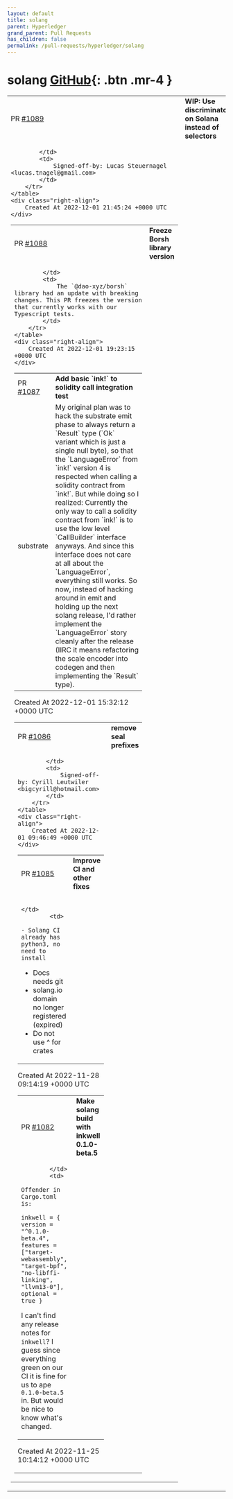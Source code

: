 ```yaml
---
layout: default
title: solang
parent: Hyperledger
grand_parent: Pull Requests
has_children: false
permalink: /pull-requests/hyperledger/solang
---
```


# solang <span class="fs-3 right-align">[GitHub](https://github.com/hyperledger/solang){: .btn .mr-4 }</span>


<div>
    <table>
        <tr>
            <td>
                PR <a href="https://github.com/hyperledger/solang/pull/1089" class=".btn">#1089</a>
            </td>
            <td>
                <b>
                    WIP: Use discriminators on Solana instead of selectors
                </b>
            </td>
        </tr>
        <tr>
            <td>
                
            </td>
            <td>
                Signed-off-by: Lucas Steuernagel <lucas.tnagel@gmail.com>
            </td>
        </tr>
    </table>
    <div class="right-align">
        Created At 2022-12-01 21:45:24 +0000 UTC
    </div>
</div>

<div>
    <table>
        <tr>
            <td>
                PR <a href="https://github.com/hyperledger/solang/pull/1088" class=".btn">#1088</a>
            </td>
            <td>
                <b>
                    Freeze Borsh library version
                </b>
            </td>
        </tr>
        <tr>
            <td>
                
            </td>
            <td>
                The `@dao-xyz/borsh` library had an update with breaking changes. This PR freezes the version that currently works with our Typescript tests.
            </td>
        </tr>
    </table>
    <div class="right-align">
        Created At 2022-12-01 19:23:15 +0000 UTC
    </div>
</div>

<div>
    <table>
        <tr>
            <td>
                PR <a href="https://github.com/hyperledger/solang/pull/1087" class=".btn">#1087</a>
            </td>
            <td>
                <b>
                    Add basic `ink!` to solidity call integration test
                </b>
            </td>
        </tr>
        <tr>
            <td>
                <span class="chip">substrate</span>
            </td>
            <td>
                My original plan was to hack the substrate emit phase to always return a `Result` type (`Ok` variant which is just a single null byte), so that the `LanguageError` from `ink!` version 4 is respected when calling a solidity contract from `ink!`. But while doing so I realized: Currently the only way to call a solidity contract from `ink!` is to use the low level `CallBuilder` interface anyways. And since this interface does not care at all about the `LanguageError`, everything still works. So now, instead of hacking around in emit and holding up the next solang release, I'd rather implement the `LanguageError` story cleanly after the release (IIRC it means refactoring the scale encoder into codegen and then implementing the `Result` type).
            </td>
        </tr>
    </table>
    <div class="right-align">
        Created At 2022-12-01 15:32:12 +0000 UTC
    </div>
</div>

<div>
    <table>
        <tr>
            <td>
                PR <a href="https://github.com/hyperledger/solang/pull/1086" class=".btn">#1086</a>
            </td>
            <td>
                <b>
                    remove seal prefixes
                </b>
            </td>
        </tr>
        <tr>
            <td>
                
            </td>
            <td>
                Signed-off-by: Cyrill Leutwiler <bigcyrill@hotmail.com>
            </td>
        </tr>
    </table>
    <div class="right-align">
        Created At 2022-12-01 09:46:49 +0000 UTC
    </div>
</div>

<div>
    <table>
        <tr>
            <td>
                PR <a href="https://github.com/hyperledger/solang/pull/1085" class=".btn">#1085</a>
            </td>
            <td>
                <b>
                    Improve CI and other fixes
                </b>
            </td>
        </tr>
        <tr>
            <td>
                
            </td>
            <td>
                - Solang CI already has python3, no need to install
- Docs needs git
- solang.io domain no longer registered (expired)
- Do not use ^ for crates
            </td>
        </tr>
    </table>
    <div class="right-align">
        Created At 2022-11-28 09:14:19 +0000 UTC
    </div>
</div>

<div>
    <table>
        <tr>
            <td>
                PR <a href="https://github.com/hyperledger/solang/pull/1082" class=".btn">#1082</a>
            </td>
            <td>
                <b>
                    Make solang build with inkwell 0.1.0-beta.5
                </b>
            </td>
        </tr>
        <tr>
            <td>
                
            </td>
            <td>
                Offender in Cargo.toml is:

`inkwell = { version = "^0.1.0-beta.4", features = ["target-webassembly", "target-bpf", "no-libffi-linking", "llvm13-0"], optional = true }`

I can't find any release notes for `inkwell`? I guess since everything green on our CI it is fine for us to ape `0.1.0-beta.5` in. But would be nice to know what's changed.
            </td>
        </tr>
    </table>
    <div class="right-align">
        Created At 2022-11-25 10:14:12 +0000 UTC
    </div>
</div>

